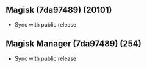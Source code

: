 ## Magisk (7da97489) (20101)
- Sync with public release

## Magisk Manager (7da97489) (254)
- Sync with public release
